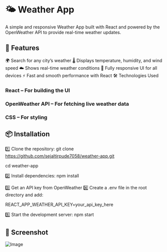 # 🌤 Weather App
A simple and responsive Weather App built with React and powered by the OpenWeather API to provide real-time weather updates.

## 🚀 Features
🌍 Search for any city’s weather
🌡️ Displays temperature, humidity, and wind speed
☁️ Shows real-time weather conditions
📱 Fully responsive UI for all devices
⚡ Fast and smooth performance with React
🛠️ Technologies Used

### React – For building the UI
### OpenWeather API – For fetching live weather data
### CSS – For styling

## 📦 Installation
1️⃣ Clone the repository:
git clone https://github.com/sejaltirpude7058/weather-app.git

cd weather-app

2️⃣ Install dependencies:
npm install

3️⃣ Get an API key from OpenWeather 
4️⃣ Create a .env file in the root directory and add:

REACT_APP_WEATHER_API_KEY=your_api_key_here

5️⃣ Start the development server:
npm start

## 📸 Screenshot
![Image](https://github.com/user-attachments/assets/441d5428-9f20-481e-8553-7d66be046e1b)


